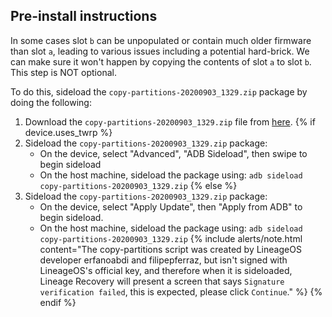 ## Pre-install instructions

In some cases slot `b` can be unpopulated or contain much older firmware than slot `a`, leading to various issues including a potential hard-brick. We can make sure it won't happen by copying the contents of slot `a` to slot `b`. This step is NOT optional.

To do this, sideload the `copy-partitions-20200903_1329.zip` package by doing the following:
1. Download the `copy-partitions-20200903_1329.zip` file from [here](https://androidfilehost.com/?fid=8889791610682929240).
{% if device.uses_twrp %}
2. Sideload the `copy-partitions-20200903_1329.zip` package:
    * On the device, select "Advanced", "ADB Sideload", then swipe to begin sideload
    * On the host machine, sideload the package using: `adb sideload copy-partitions-20200903_1329.zip`
{% else %}
2. Sideload the `copy-partitions-20200903_1329.zip` package:
    * On the device, select "Apply Update", then "Apply from ADB" to begin sideload.
    * On the host machine, sideload the package using: `adb sideload copy-partitions-20200903_1329.zip`
    {% include alerts/note.html content="The copy-partitions script was created by LineageOS developer erfanoabdi and filipepferraz, but isn't signed with LineageOS's official key, and therefore when it is sideloaded, Lineage Recovery  will present a screen that says `Signature verification failed`, this is expected, please click `Continue`." %}
{% endif %}
